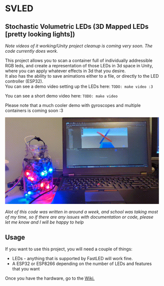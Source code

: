 # SVLED
## Stochastic Volumetric LEDs (3D Mapped LEDs [pretty looking lights])
*Note videos of it working/Unity project cleanup is coming very soon. The code currently does work.*

This project allows you to scan a container full of individually addressible RGB leds, and create a representation of those LEDs in 3d space in Unity, where you can apply whatever effects in 3d that you desire.  
It also has the ability to save animations either to a file, or directly to the LED controller (ESP32).  
You can see a demo video setting up the LEDs here: `TODO: make video :3`  

You can see a short demo video here: `TODO: make video`  

Please note that a much cooler demo with gyroscopes and multiple containers is coming soon :3  

![Demo video showing Unity integration](assets/demo.gif)

*Alot of this code was written in around a week, and school was taking most of my time, so if there are any issues with documentation or code, please let me know and I will be happy to help*

## Usage

If you want to use this project, you will need a couple of things:
 - LEDs - anything that is supported by FastLED will work fine.
 - A ESP32 or ESP8266 depending on the number of LEDs and features that you want  
 
Once you have the hardware, go to the [Wiki.](https://github.com/timothyhay256/Stochastic-volumetric-LED-display/wiki/Setting-up-LEDs)
